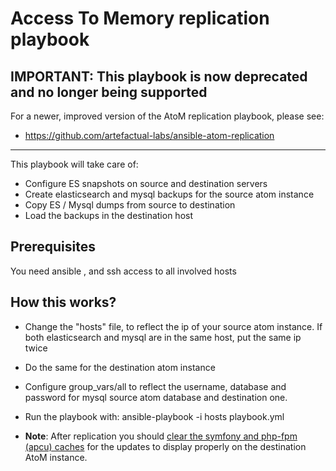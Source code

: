 # Access To Memory replication playbook

## IMPORTANT: This playbook is now deprecated and no longer being supported

For a newer, improved version of the AtoM replication playbook, please see: 

* https://github.com/artefactual-labs/ansible-atom-replication

-----

This playbook will take care of:
 - Configure ES snapshots on source and destination servers
 - Create elasticsearch and mysql backups for the source atom instance
 - Copy ES / Mysql dumps from source to destination
 - Load the backups in the destination host


## Prerequisites

 You need ansible , and ssh access to all involved hosts

## How this works?

- Change the "hosts" file, to reflect the ip of your source atom instance. If both elasticsearch and mysql are in the same host, put the same ip twice
- Do the same for the destination atom instance

- Configure group_vars/all to reflect the username, database and password for mysql source atom database and destination one.

- Run the playbook with:
  ansible-playbook -i hosts playbook.yml

- **Note**: After replication you should [clear the symfony and php-fpm (apcu) caches](https://www.accesstomemory.org/en/docs/latest/admin-manual/maintenance/clear-cache/) for the updates to display properly on the destination AtoM instance. 
